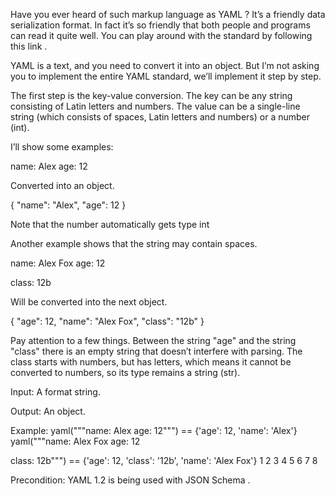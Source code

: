  Have you ever heard of such markup language as YAML ? It’s a friendly data serialization format. In fact it’s so friendly that both people and programs can read it quite well. You can play around with the standard by following this link .

YAML is a text, and you need to convert it into an object. But I’m not asking you to implement the entire YAML standard, we’ll implement it step by step.

The first step is the key-value conversion. The key can be any string consisting of Latin letters and numbers. The value can be a single-line string (which consists of spaces, Latin letters and numbers) or a number (int).

I’ll show some examples:

name: Alex
age: 12

Converted into an object.

{ 
  "name": "Alex",
  "age": 12
}
 

Note that the number automatically gets type int

Another example shows that the string may contain spaces.

name: Alex Fox
age: 12

class: 12b

Will be converted into the next object.

{
  "age": 12, 
  "name": "Alex Fox", 
  "class": "12b"
}

Pay attention to a few things. Between the string "age" and the string "class" there is an empty string that doesn’t interfere with parsing. The class starts with numbers, but has letters, which means it cannot be converted to numbers, so its type remains a string (str).

Input: A format string.

Output: An object.

Example:
yaml("""name: Alex
age: 12""") == {'age': 12, 'name': 'Alex'}
yaml("""name: Alex Fox
age: 12

class: 12b""") == {'age': 12,
 'class': '12b',
 'name': 'Alex Fox'}
1
2
3
4
5
6
7
8

Precondition: YAML 1.2 is being used with JSON Schema . 